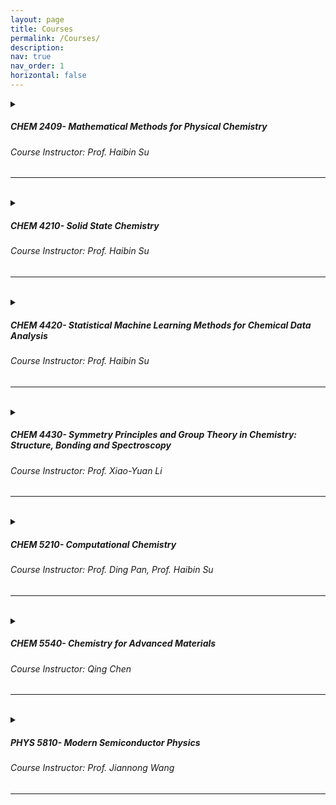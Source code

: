 ```yaml
---
layout: page
title: Courses
permalink: /Courses/
description:  
nav: true
nav_order: 1
horizontal: false
---
```

<details>

<summary>
<h5 style="text-align: left;"><strong>CHEM 2409- Mathematical Methods for Physical Chemistry</strong></h5>
<h6 style="text-align: left;">Course Instructor: Prof. Haibin Su</h6>
<hr>
</summary>

<div class="row">
    <div class="col-lg-6 mt-3 mt-md-0">
        {% include figure.html path="assets/img/courses/2409.png" title="example image" class="img-fluid rounded z-depth-1" %}
    </div>
    <div class="col-lg-6">
        This course covers mathematical and numerical methods for solving typical complex problems found in undergraduate-level physical chemistry courses. Topics include single variable integration, multivariate calculus, series and limits, ordinary and partial differential equations, determinants, matrices, vectors, and probability and statistics. For CHEM students or students with instructor's approval.
    </div>
</div>
</details>

<br>

<details>

<summary>
<h5 style="text-align: left;"><strong>CHEM 4210- Solid State Chemistry</strong></h5>
<h6 style="text-align: left;">Course Instructor: Prof. Haibin Su</h6>
<hr>
</summary>

<div class="row">
    <div class="col-lg-5">
        Solid State Chemistry, often termed as the study of the chemistry of the condensed phases, offers a microscopic view of the matter around us. It focuses on understanding the properties, structures, and behaviors of solids from the atomic and molecular perspective. It is this branch of chemistry that profoundly explains why diamonds are hard, why metals conduct electricity, and why ceramics are insulators.
    </div>
    <div class="col-lg-7 mt-3 mt-md-0">
        {% include figure.html path="assets/img/courses/4210.png" title="example image" class="img-fluid rounded z-depth-1" %}
    </div>

</div>
</details>

<br>

<details>

<summary>
<h5 style="text-align: left;"><strong>CHEM 4420- Statistical Machine Learning Methods for Chemical Data Analysis</strong></h5>
<h6 style="text-align: left;">Course Instructor: Prof. Haibin Su</h6>
<hr>
</summary>

<div class="row">
    <div class="col-lg-7 mt-3 mt-md-0">
        {% include figure.html path="assets/img/courses/4420.png" title="example image" class="img-fluid rounded z-depth-1" %}
    </div>
    <div class="col-lg-5">
        The basic knowledge of probability and statistics, chemical data preparation and visualization; numerical methods for chemical data analysis: regression, classification, feature selection and neural network.
    </div>
</div>
</details>

<br>

<details>

<summary>
<h5 style="text-align: left;"><strong>CHEM 4430- Symmetry Principles and Group Theory in Chemistry: Structure, Bonding and Spectroscopy</strong></h5>
<h6 style="text-align: left;">Course Instructor: Prof. Xiao-Yuan Li</h6>
<hr>
</summary>
<div class="row">
    <div class="col-lg-4">
        Symmetry principle and group theory, molecular spectroscopy, advanced topics in molecular orbital theory and bonding, chemical kinetics.
    </div>
    <div class="col-lg-8 mt-3 mt-md-0">
        {% include figure.html path="assets/img/courses/4430.png" title="example image" class="img-fluid rounded z-depth-1" %}
    </div>
</div>
</details>

<br>

<details>

<summary>
<h5 style="text-align: left;"><strong>CHEM 5210- Computational Chemistry</strong></h5>
<h6 style="text-align: left;">Course Instructor: Prof. Ding Pan, Prof. Haibin Su</h6>
<hr>
</summary>

<div class="row">
    <div class="col-lg-7 mt-3 mt-md-0">
        {% include figure.html path="assets/img/courses/5210.png" title="example image" class="img-fluid rounded z-depth-1" %}
    </div>
    <div class="col-lg-5">
        Fundamentals and applications of various computational chemistry methods, including molecular orbital calculations, molecular mechanics and molecular dynamics. Computational laboratory practice will be emphasized.
    </div>
</div>
</details>

<br>

<details>

<summary>
<h5 style="text-align: left;"><strong>CHEM 5540- Chemistry for Advanced Materials</strong></h5>
<h6 style="text-align: left;">Course Instructor: Qing Chen</h6>
<hr>
</summary>

<div class="row">
    <div class="col-lg-5">
        Chemistry of materials with nano-dimensional structures and advanced functionalities. Working principles of liquid-crystalline displays and organic light-emitting diodes. High-tech applications of luminescent materials in optoelectronic systems, chemical sensors and biological probes.
    </div>
    <div class="col-lg-7 mt-3 mt-md-0">
        {% include figure.html path="assets/img/courses/5540.png" title="example image" class="img-fluid rounded z-depth-1" %}
    </div>

</div>
</details>

<br>

<details>

<summary>
<h5 style="text-align: left;"><strong>PHYS 5810- Modern Semiconductor Physics</strong></h5>
<h6 style="text-align: left;">Course Instructor: Prof. Jiannong Wang</h6>
<hr>
</summary>

<div class="row">
    <div class="col-lg-6 mt-3 mt-md-0">
        {% include figure.html path="assets/img/courses/5810.png" title="example image" class="img-fluid rounded z-depth-1" %}
    </div>
    <div class="col-lg-6">
        Detailed explanations of the electronic, vibrational, transport, and optical properties of semiconductors based on quantum mechanics. Emphasis on nanostructured heterostructures, quantum size and low-dimensional effects, and application to modern electronics and opto-electronics.
    </div>
</div>
</details>
<br>
